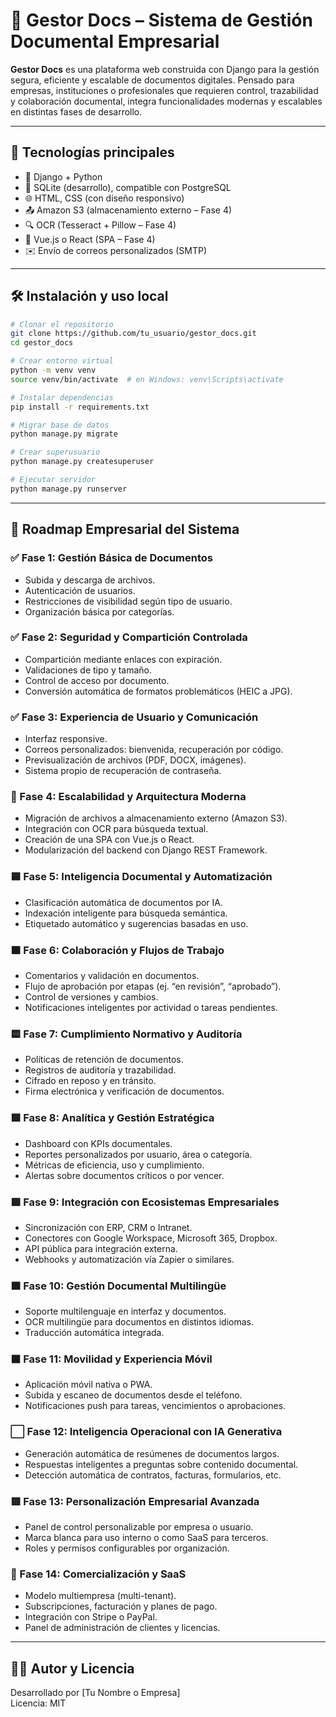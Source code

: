 
# 📂 Gestor Docs – Sistema de Gestión Documental Empresarial

**Gestor Docs** es una plataforma web construida con Django para la gestión segura, eficiente y escalable de documentos digitales. Pensado para empresas, instituciones o profesionales que requieren control, trazabilidad y colaboración documental, integra funcionalidades modernas y escalables en distintas fases de desarrollo.

---

## 🚀 Tecnologías principales

- 🐍 Django + Python
- 📄 SQLite (desarrollo), compatible con PostgreSQL
- 🌐 HTML, CSS (con diseño responsivo)
- 📤 Amazon S3 (almacenamiento externo – Fase 4)
- 🔍 OCR (Tesseract + Pillow – Fase 4)
- 🎨 Vue.js o React (SPA – Fase 4)
- ✉️ Envío de correos personalizados (SMTP)

---

## 🛠 Instalación y uso local

```bash
# Clonar el repositorio
git clone https://github.com/tu_usuario/gestor_docs.git
cd gestor_docs

# Crear entorno virtual
python -m venv venv
source venv/bin/activate  # en Windows: venv\Scripts\activate

# Instalar dependencias
pip install -r requirements.txt

# Migrar base de datos
python manage.py migrate

# Crear superusuario
python manage.py createsuperuser

# Ejecutar servidor
python manage.py runserver
```

---

## 🧭 Roadmap Empresarial del Sistema

### ✅ Fase 1: Gestión Básica de Documentos
- Subida y descarga de archivos.
- Autenticación de usuarios.
- Restricciones de visibilidad según tipo de usuario.
- Organización básica por categorías.

### ✅ Fase 2: Seguridad y Compartición Controlada
- Compartición mediante enlaces con expiración.
- Validaciones de tipo y tamaño.
- Control de acceso por documento.
- Conversión automática de formatos problemáticos (HEIC a JPG).

### ✅ Fase 3: Experiencia de Usuario y Comunicación
- Interfaz responsive.
- Correos personalizados: bienvenida, recuperación por código.
- Previsualización de archivos (PDF, DOCX, imágenes).
- Sistema propio de recuperación de contraseña.

### 🚀 Fase 4: Escalabilidad y Arquitectura Moderna
- Migración de archivos a almacenamiento externo (Amazon S3).
- Integración con OCR para búsqueda textual.
- Creación de una SPA con Vue.js o React.
- Modularización del backend con Django REST Framework.

### 🟦 Fase 5: Inteligencia Documental y Automatización
- Clasificación automática de documentos por IA.
- Indexación inteligente para búsqueda semántica.
- Etiquetado automático y sugerencias basadas en uso.

### 🟧 Fase 6: Colaboración y Flujos de Trabajo
- Comentarios y validación en documentos.
- Flujo de aprobación por etapas (ej. “en revisión”, “aprobado”).
- Control de versiones y cambios.
- Notificaciones inteligentes por actividad o tareas pendientes.

### 🟨 Fase 7: Cumplimiento Normativo y Auditoría
- Políticas de retención de documentos.
- Registros de auditoría y trazabilidad.
- Cifrado en reposo y en tránsito.
- Firma electrónica y verificación de documentos.

### 🟩 Fase 8: Analítica y Gestión Estratégica
- Dashboard con KPIs documentales.
- Reportes personalizados por usuario, área o categoría.
- Métricas de eficiencia, uso y cumplimiento.
- Alertas sobre documentos críticos o por vencer.

### 🟪 Fase 9: Integración con Ecosistemas Empresariales
- Sincronización con ERP, CRM o Intranet.
- Conectores con Google Workspace, Microsoft 365, Dropbox.
- API pública para integración externa.
- Webhooks y automatización vía Zapier o similares.

### 🟫 Fase 10: Gestión Documental Multilingüe
- Soporte multilenguaje en interfaz y documentos.
- OCR multilingüe para documentos en distintos idiomas.
- Traducción automática integrada.

### ⬛ Fase 11: Movilidad y Experiencia Móvil
- Aplicación móvil nativa o PWA.
- Subida y escaneo de documentos desde el teléfono.
- Notificaciones push para tareas, vencimientos o aprobaciones.

### ⬜ Fase 12: Inteligencia Operacional con IA Generativa
- Generación automática de resúmenes de documentos largos.
- Respuestas inteligentes a preguntas sobre contenido documental.
- Detección automática de contratos, facturas, formularios, etc.

### 🟥 Fase 13: Personalización Empresarial Avanzada
- Panel de control personalizable por empresa o usuario.
- Marca blanca para uso interno o como SaaS para terceros.
- Roles y permisos configurables por organización.

### 🟰 Fase 14: Comercialización y SaaS
- Modelo multiempresa (multi-tenant).
- Subscripciones, facturación y planes de pago.
- Integración con Stripe o PayPal.
- Panel de administración de clientes y licencias.

---

## 🧑‍💼 Autor y Licencia

Desarrollado por [Tu Nombre o Empresa]  
Licencia: MIT
